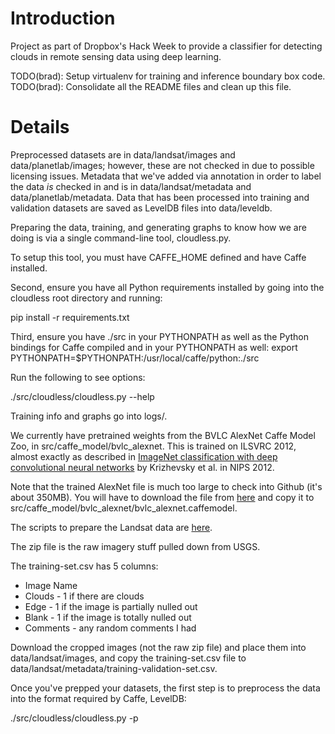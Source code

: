 # Introduction

Project as part of Dropbox's Hack Week to provide a classifier for detecting clouds in remote sensing data using deep learning.

TODO(brad): Setup virtualenv for training and inference boundary box code.
TODO(brad): Consolidate all the README files and clean up this file.

# Details

Preprocessed datasets are in data/landsat/images and data/planetlab/images; however, these are not checked in due to possible licensing issues. Metadata that we've added via annotation in order to label the data _is_ checked in and is in data/landsat/metadata and data/planetlab/metadata. Data that has been processed into training and validation datasets are saved as LevelDB files into data/leveldb.

Preparing the data, training, and generating graphs to know how we are doing is via a single command-line tool, cloudless.py.

To setup this tool, you must have CAFFE_HOME defined and have Caffe installed.

Second, ensure you have all Python requirements installed by going into the cloudless root directory and running:

pip install -r requirements.txt

Third, ensure you have ./src in your PYTHONPATH as well as the Python bindings for Caffe compiled and in your PYTHONPATH as well:
export PYTHONPATH=$PYTHONPATH:/usr/local/caffe/python:./src

Run the following to see options:

./src/cloudless/cloudless.py --help

Training info and graphs go into logs/.

We currently have pretrained weights from the BVLC AlexNet Caffe Model Zoo, in src/caffe_model/bvlc_alexnet. This is trained on ILSVRC 2012, almost exactly as described in [ImageNet classification with deep convolutional neural networks](http://papers.nips.cc/paper/4824-imagenet-classification-with-deep-convolutional-neural-networks) by Krizhevsky et al. in NIPS 2012.

Note that the trained AlexNet file is much too large to check into Github (it's about 350MB). You will have to download the file from [here](http://dl.caffe.berkeleyvision.org/bvlc_alexnet.caffemodel) and copy it to src/caffe_model/bvlc_alexnet/bvlc_alexnet.caffemodel.

The scripts to prepare the Landsat data are [here](https://github.com/max-nova/cloudless).

The zip file is the raw imagery stuff pulled down from USGS.

The training-set.csv has 5 columns:
 * Image Name
 * Clouds - 1 if there are clouds
 * Edge - 1 if the image is partially nulled out
 * Blank - 1 if the image is totally nulled out
 * Comments - any random comments I had

Download the cropped images (not the raw zip file) and place them into data/landsat/images, and copy the training-set.csv file to data/landsat/metadata/training-validation-set.csv.

Once you've prepped your datasets, the first step is to preprocess the data into the format required by Caffe, LevelDB:

./src/cloudless/cloudless.py -p
